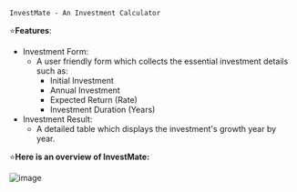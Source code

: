 
`InvestMate - An Investment Calculator`

⭐**Features**:
* Investment Form: 
  * A user friendly form which collects the essential investment details such as:
     * Initial Investment
     * Annual Investment
     * Expected Return (Rate)
     * Investment Duration (Years) 
* Investment Result:
   * A detailed table which displays the investment's growth year by year. 

⭐**Here is an overview of InvestMate:**

![image](https://github.com/user-attachments/assets/0f3edca8-92ed-4aa0-b592-ab4af09b95c9)




